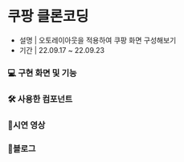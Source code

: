 # 쿠팡 클론코딩
- 설명 | 오토레이아웃을 적용하여 쿠팡 화면 구성해보기  
- 기간 | 22.09.17 ~ 22.09.23

### 💻 구현 화면 및 기능


### 🛠 사용한 컴포넌트


### 📱시연 영상


### 🔗블로그 


